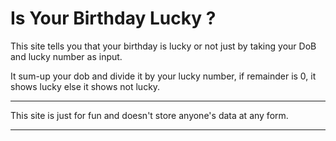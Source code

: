 # Is Your Birthday Lucky ?
This site tells you that your birthday is lucky or not just by taking your DoB and lucky number as input.

It sum-up your dob and divide it by your lucky number, if remainder is 0, it shows lucky else it shows not lucky.

______
This site is just for fun and doesn't store anyone's data at any form.
_____